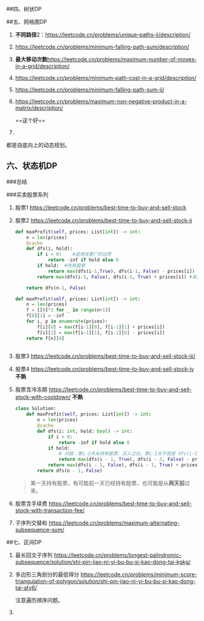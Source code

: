 ##四、树状DP





##五、网格图DP

1. **不同路径**2：https://leetcode.cn/problems/unique-paths-ii/description/

2. https://leetcode.cn/problems/minimum-falling-path-sum/description/

3. **最大移动次数**https://leetcode.cn/problems/maximum-number-of-moves-in-a-grid/description/

4. https://leetcode.cn/problems/minimum-path-cost-in-a-grid/description/

5. https://leetcode.cn/problems/minimum-falling-path-sum-ii/

6. https://leetcode.cn/problems/maximum-non-negative-product-in-a-matrix/description/

   ==这个好==

7. 

都是自底向上的动态规划。



## 六、状态机DP

###总结



###买卖股票系列 

1. 股票1 https://leetcode.cn/problems/best-time-to-buy-and-sell-stock

2. 股票2 https://leetcode.cn/problems/best-time-to-buy-and-sell-stock-ii 

   ```python
   def maxProfit(self, prices: List[int]) -> int:
       n = len(prices)
       @cache
       def dfs(i, hold):
           if i < 0:    #适用性更广的边界
               return -inf if hold else 0
           if hold:  #持有股票
               return max(dfs(i-1,True), dfs(i-1, False) - prices[i])
           return max(dfs(i-1, False), dfs(i-1, True) + prices[i]) #未持有
   
       return dfs(n-1, False)
   
   def maxProfit(self, prices: List[int]) -> int:
       n = len(prices)
       f = [[0]*2 for _ in range(n+1)]
       f[0][1] = -inf
       for i, p in enumerate(prices):
           f[i][0] = max(f[i-1][0], f[i-1][1] + prices[i])
           f[i][1] = max(f[i-1][1], f[i-1][0] - prices[i])
       return f[n][0]
           
   ```

   

3. 股票3  https://leetcode.cn/problems/best-time-to-buy-and-sell-stock-iii/ 

4. 股票4   https://leetcode.cn/problems/best-time-to-buy-and-sell-stock-iv **不熟**

5. 股票含冷冻期  https://leetcode.cn/problems/best-time-to-buy-and-sell-stock-with-cooldown/ **不熟**

   ```python
   class Solution:
       def maxProfit(self, prices: List[int]) -> int:
           n = len(prices)
           @cache
           def dfs(i: int, hold: bool) -> int:
               if i < 0:
                   return -inf if hold else 0
               if hold:
                   # 问题：第i-2天未持有股票，买入之后，第i-1天不就是 dfs(i-1, true)?
                   return max(dfs(i - 1, True), dfs(i - 2, False) - prices[i])
               return max(dfs(i - 1, False), dfs(i - 1, True) + prices[i])
           return dfs(n - 1, False)
   ```

   

   > 某一天持有股票，有可能前一天已经持有股票，也可能是从**两天前**过来。

6. 股票含手续费  https://leetcode.cn/problems/best-time-to-buy-and-sell-stock-with-transaction-fee/ 

7. 子序列交替和  https://leetcode.cn/problems/maximum-alternating-subsequence-sum/ 



##七、区间DP

1. 最长回文子序列 https://leetcode.cn/problems/longest-palindromic-subsequence/solution/shi-pin-jiao-ni-yi-bu-bu-si-kao-dong-tai-kgkg/ 

2. 多边形三角剖分的最低得分 https://leetcode.cn/problems/minimum-score-triangulation-of-polygon/solution/shi-pin-jiao-ni-yi-bu-bu-si-kao-dong-tai-aty6/ 

   注意遍历顺序问题。

3. 









